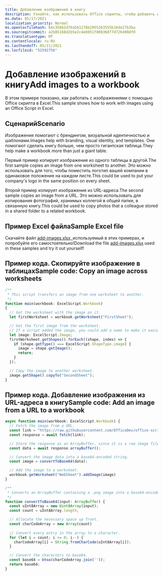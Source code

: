 ```yaml
---
title: Добавление изображений в книгу
description: Узнайте, как использовать Office скрипты, чтобы добавить изображение в книгу и скопировать его на листах.
ms.date: 05/17/2021
localization_priority: Normal
ms.openlocfilehash: 64c356b2d76a561276b2955263555b16de27b3ba
ms.sourcegitcommit: a2b85168d2b5e2c4e6951f808368f7d726400df0
ms.translationtype: MT
ms.contentlocale: ru-RU
ms.lasthandoff: 05/21/2021
ms.locfileid: "52592756"
---
```

# <a name="add-images-to-a-workbook"></a><span data-ttu-id="a2c5f-103">Добавление изображений в книгу</span><span class="sxs-lookup"><span data-stu-id="a2c5f-103">Add images to a workbook</span></span>

<span data-ttu-id="a2c5f-104">В этом примере показано, как работать с изображениями с помощью Office скрипта в Excel.</span><span class="sxs-lookup"><span data-stu-id="a2c5f-104">This sample shows how to work with images using an Office Script in Excel.</span></span>

## <a name="scenario"></a><span data-ttu-id="a2c5f-105">Сценарий</span><span class="sxs-lookup"><span data-stu-id="a2c5f-105">Scenario</span></span>

<span data-ttu-id="a2c5f-106">Изображения помогают с брендингом, визуальной идентичностью и шаблонами.</span><span class="sxs-lookup"><span data-stu-id="a2c5f-106">Images help with branding, visual identity, and templates.</span></span> <span data-ttu-id="a2c5f-107">Они помогают сделать книгу больше, чем просто гигантская таблица.</span><span class="sxs-lookup"><span data-stu-id="a2c5f-107">They help make a workbook more than just a giant table.</span></span>

<span data-ttu-id="a2c5f-108">Первый пример копирует изображение из одного таблицы в другой.</span><span class="sxs-lookup"><span data-stu-id="a2c5f-108">The first sample copies an image from one worksheet to another.</span></span> <span data-ttu-id="a2c5f-109">Это можно использовать для того, чтобы поместить логотип вашей компании в одинаковое положение на каждом листе.</span><span class="sxs-lookup"><span data-stu-id="a2c5f-109">This could be used to put your company's logo in the same position on every sheet.</span></span>

<span data-ttu-id="a2c5f-110">Второй пример копирует изображение из URL-адреса.</span><span class="sxs-lookup"><span data-stu-id="a2c5f-110">The second sample copies an image from a URL.</span></span> <span data-ttu-id="a2c5f-111">Это можно использовать для копирования фотографий, хранимых коллегой в общей папке, в связанную книгу.</span><span class="sxs-lookup"><span data-stu-id="a2c5f-111">This could be used to copy photos that a colleague stored in a shared folder to a related workbook.</span></span>

## <a name="sample-excel-file"></a><span data-ttu-id="a2c5f-112">Пример Excel файла</span><span class="sxs-lookup"><span data-stu-id="a2c5f-112">Sample Excel file</span></span>

<span data-ttu-id="a2c5f-113">Скачайте файл <a href="add-images.xlsx">add-images.xlsx, </a> используемый в этих примерах, и попробуйте его самостоятельно!</span><span class="sxs-lookup"><span data-stu-id="a2c5f-113">Download the file <a href="add-images.xlsx">add-images.xlsx</a> used in these samples and try it out yourself!</span></span>

## <a name="sample-code-copy-an-image-across-worksheets"></a><span data-ttu-id="a2c5f-114">Пример кода. Скопируйте изображение в таблицах</span><span class="sxs-lookup"><span data-stu-id="a2c5f-114">Sample code: Copy an image across worksheets</span></span>

```TypeScript
/**
 * This script transfers an image from one worksheet to another.
 */
function main(workbook: ExcelScript.Workbook)
{
  // Get the worksheet with the image on it.
  let firstWorksheet = workbook.getWorksheet("FirstSheet");

  // Get the first image from the worksheet.
  // If a script added the image, you could add a name to make it easier to find.
  let image: ExcelScript.Image;
  firstWorksheet.getShapes().forEach((shape, index) => {
    if (shape.getType() === ExcelScript.ShapeType.image) {
      image = shape.getImage();
      return;
    }
  });

  // Copy the image to another worksheet.
  image.getShape().copyTo("SecondSheet");
}
```

## <a name="sample-code-add-an-image-from-a-url-to-a-workbook"></a><span data-ttu-id="a2c5f-115">Пример кода. Добавление изображения из URL-адреса в книгу</span><span class="sxs-lookup"><span data-stu-id="a2c5f-115">Sample code: Add an image from a URL to a workbook</span></span>

```TypeScript
async function main(workbook: ExcelScript.Workbook) {
  // Fetch the image from a URL.
  const link = "https://raw.githubusercontent.com/OfficeDev/office-scripts-docs/master/docs/images/git-octocat.png";
  const response = await fetch(link);

  // Store the response as an ArrayBuffer, since it is a raw image file.
  const data = await response.arrayBuffer();

  // Convert the image data into a base64-encoded string.
  const image = convertToBase64(data);

  // Add the image to a worksheet.
  workbook.getWorksheet("WebSheet").addImage(image)
}

/**
 * Converts an ArrayBuffer containing a .png image into a base64-encoded string.
 */
function convertToBase64(input: ArrayBuffer) {
  const uInt8Array = new Uint8Array(input);
  const count = uInt8Array.length;

  // Allocate the necessary space up front.
  const charCodeArray = new Array(count) 
  
  // Convert every entry in the array to a character.
  for (let i = count; i >= 0; i--) { 
    charCodeArray[i] = String.fromCharCode(uInt8Array[i]);
  }

  // Convert the characters to base64.
  const base64 = btoa(charCodeArray.join(''));
  return base64;
}
```
